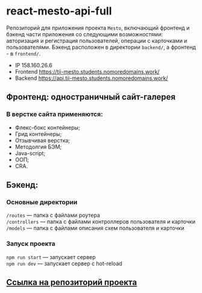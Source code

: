 # react-mesto-api-full
Репозиторий для приложения проекта `Mesto`, включающий фронтенд и бэкенд части приложения со следующими возможностями: авторизация и регистрация пользователей, операции с карточками и пользователями. Бэкенд расположен в директории `backend/`, а фронтенд - в `frontend/`.

* IP 158.160.26.6
* Frontend https://tii-mesto.students.nomoredomains.work/
* Backend https://api.tii-mesto.students.nomoredomains.work/


## Фронтенд: одностраничный сайт-галерея

### В верстке сайта применяются:
* Флекс-бокс контейнеры;
* Грид контейнеры;
* Отзывчивая верстка;
* Методолгия БЭМ;
* Java-script;
* ООП;
* CRA.

## Бэкенд:

### Основные директории

`/routes` — папка с файлами роутера  
`/controllers` — папка с файлами контроллеров пользователя и карточки   
`/models` — папка с файлами описания схем пользователя и карточки  

### Запуск проекта

`npm run start` — запускает сервер   
`npm run dev` — запускает сервер с hot-reload
  
## [Ссылка на репозиторий проекта](https://github.com/tiigroid/react-mesto-api-full)
